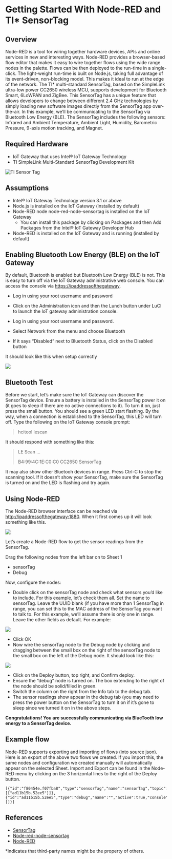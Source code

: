 # Getting Started With Node-RED and TI* SensorTag #
<cr>

## Overview ##
Node-RED is a tool for wiring together hardware devices, APIs and online services in new and interesting ways. Node-RED provides a browser-based flow editor that makes it easy to wire together flows using the wide range nodes in the palette. Flows can be then deployed to the run-time in a single-click. The light-weight run-time is built on Node.js, taking full advantage of its event-driven, non-blocking model. This makes it ideal to run at the edge of the network. The TI* multi-standard SensorTag, based on the SimpleLink ultra-low power CC2650 wireless MCU, supports development for Bluetooth Smart, 6LoWPAN and ZigBee. This SensorTag has a unique feature that allows developers to change between different 2.4 GHz technologies by simply loading new software images directly from the SensorTag app over-the-air. In this example, we’ll be communicating to the SensorTag via Bluetooth Low Energy (BLE). The SensorTag includes the following sensors: Infrared and Ambient Temperature, Ambient Light, Humidity, Barometric Pressure, 9-axis motion tracking, and Magnet.

## Required Hardware ##
-   IoT Gateway that uses Intel® IoT Gateway Technology
-   TI SimpleLink Multi-Standard SensorTag Development Kit

![TI Sensor Tag](http://msbreton-iotwb1.fm.intel.com/root/iotg_recipes/raw/master/Getting%20Started%20With%20Node-Red%20and%20TI%20SensorTag/images/ti-sensortag.png)

## Assumptions ##
-   Intel® IoT Gateway Technology version 3.1 or above
-   Node.js is installed on the IoT Gateway (installed by default)
-   Node-RED node node-red-node-sensortag is installed on the IoT Gateway
	- You can install this package by clicking on Packages and then Add Packages from the Intel® IoT Gateway Developer Hub
-   Node-RED is installed on the IoT Gateway and is running (installed by default)

## Enabling Bluetooth Low Energy (BLE) on the IoT Gateway ##
By default, Bluetooth is enabled but Bluetooth Low Energy (BLE) is not.
This is easy to turn off via the IoT Gateway administrative web
console. You can access the console via <https://ipaddressofthegateway>.
-   Log in using your root username and password
-   Click on the Administration icon and then the Lunch button under LuCI to launch the IoT gateway administration console.

-   Log in using your root username and password.
-   Select Network from the menu and choose Bluetooth
-   If it says “Disabled” next to Bluetooth Status, click on the Disabled button

It should look like this when setup correctly

![](http://msbreton-iotwb1.fm.intel.com/root/iotg_recipes/raw/master/Getting%20Started%20With%20Node-Red%20and%20TI%20SensorTag/images/ti-blesetupscreen.png)

## Bluetooth Test ##
Before we start, let’s make sure the IoT Gateway can discover the SensorTag device. Ensure a battery is installed in the SensorTag power it on (it goes to sleep if there are no active connections to it). To
turn it on, just press the small button. You should see a green LED start flashing. By the way, when a connection is established to the SensorTag, this LED will turn off. Type the following on the IoT Gateway
console prompt: 

>hcitool lescan

It should respond with something like this:

>LE Scan …
>
>B4:99:4C:1E:C0:C0 CC2650 SensorTag

It may also show other Bluetooh devices in range.
Press Ctrl-C to stop the scanning tool. If it doesn’t show your SensorTag, make sure the SensorTag is turned on and the LED is flashing and try again.

## Using Node-RED ##
The Node-RED browser interface can be reached via
<http://ipaddressofthegateway:1880>. When it first comes up it will look
something like this.

![](http://msbreton-iotwb1.fm.intel.com/root/iotg_recipes/raw/master/Getting%20Started%20With%20Node-Red%20and%20TI%20SensorTag/images/ti-noderedscreen.png)

Let’s create a Node-RED flow to get the sensor readings from the SensorTag.

Drag the following nodes from the left bar on to Sheet 1

-   sensorTag
-   Debug

Now, configure the nodes:

-   Double click on the sensorTag node and check what sensors you’d like to include. For this example, let’s check them all. Set the name to sensorTag. Leave the UUID blank (if you have more than 1 SensorTag in range, you can set this to the MAC address of the SensorTag you want to talk to. For this example, we’ll assume there is only one in range. Leave the other fields as default. For example:

![](http://msbreton-iotwb1.fm.intel.com/root/iotg_recipes/raw/master/Getting%20Started%20With%20Node-Red%20and%20TI%20SensorTag/images/ti-sensornode.png)

-   Click OK
-   Now wire the sensorTag node to the Debug node by clicking and dragging between the small box on the right of the sensorTag node to the small box on the left of the Debug node. It should look like this:

![](http://msbreton-iotwb1.fm.intel.com/root/iotg_recipes/raw/master/Getting%20Started%20With%20Node-Red%20and%20TI%20SensorTag/images/ti-sensorwire.png)

-   Click on the Deploy button, top right, and Confirm deploy.
-   Ensure the “debug” node is turned on. The box extending to the right of the node should be solid/filled in green.
-   Switch the column on the right from the Info tab to the debug tab.
-   The sensor readings show appear in the debug tab (you may need to press the power button on the SensorTag to turn it on if it’s gone to sleep since we turned it on in the above steps.

**Congratulations! You are successfully communicating via BlueTooth low energy to a SensorTag device.**

## Example flow ##
Node-RED supports exporting and importing of flows (into source json).  Here is an export of the above two flows we created. If you import this, the same nodes and configuration we created manually will automatically
appear on the selected Sheet. Import and Export can be found in the Node-RED menu by clicking on the 3 horizontal lines to the right of the Deploy button.

    [{"id":"f80454e.f07fba8","type":"sensorTag","name":"sensorTag","topic":"sensorTag","uuid":"","temperature":true,"humidity":true,"pressure":true,"magnetometer":true,"accelerometer":true,"gyroscope":true,"keys":true,"luxometer":true,"x":240,"y":266,"z":"ec8b1eb.f1374e","wires":[["ad11b15b.52ee5"]]},{"id":"ad11b15b.52ee5","type":"debug","name":"","active":true,"console":"false","complete":"payload","x":543,"y":276,"z":"ec8b1eb.f1374e","wires":[]}]

## References ##
-   [SensorTag](http://www.ti.com/ww/en/wireless_connectivity/sensortag2015/index.html)
-   [Node-red-node-sensortag](https://www.npmjs.com/package/node-red-node-sensortag)
-   [Node-RED](http://nodered.org/)

*indicates that third-party names might be the property of others.

